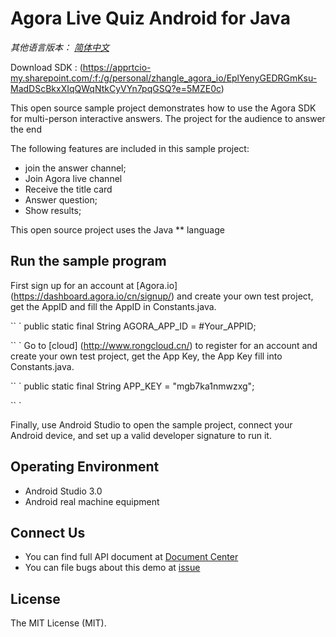 # Agora Live Quiz Android for Java

*其他语言版本： [简体中文](README.cn.md)*

Download SDK : (https://apprtcio-my.sharepoint.com/:f:/g/personal/zhangle_agora_io/EplYenyGEDRGmKsu-MadDScBkxXIqQWqNtkCyVYn7pqGSQ?e=5MZE0c)

This open source sample project demonstrates how to use the Agora SDK for multi-person interactive answers. The project for the audience to answer the end

The following features are included in this sample project:

- join the answer channel;
- Join Agora live channel
- Receive the title card
- Answer question;
- Show results;

This open source project uses the Java ** language

## Run the sample program
First sign up for an account at [Agora.io] (https://dashboard.agora.io/cn/signup/) and create your own test project, get the AppID and fill the AppID in Constants.java.

`` `
public static final String AGORA_APP_ID = #Your_APPID;

`` `
Go to [cloud] (http://www.rongcloud.cn/) to register for an account and create your own test project, get the App Key, the App Key fill into Constants.java.

`` `
public static final String APP_KEY = "mgb7ka1nmwzxg";

`` `

Finally, use Android Studio to open the sample project, connect your Android device, and set up a valid developer signature to run it.

## Operating Environment
* Android Studio 3.0
* Android real machine equipment

## Connect Us

- You can find full API document at [Document Center](https://docs.agora.io/en/)
- You can file bugs about this demo at [issue](https://github.com/AgoraIO/HQ/issues)

## License

The MIT License (MIT).
